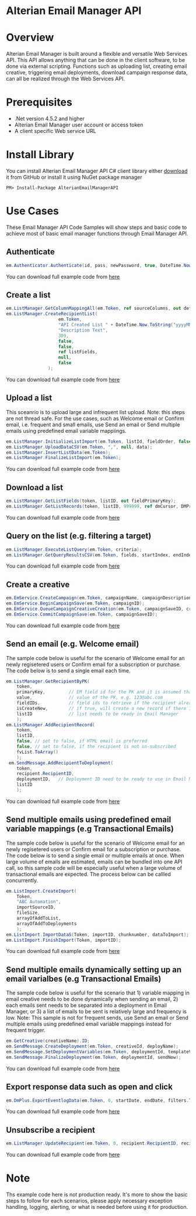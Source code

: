 # Alterian Email Manager API

# Overview

Alterian Email Manager is built around a flexible and versatile Web Services API. This API allows anything that can be done in the client software, to be done via external scripting. Functions such as uploading list, creating email creative, triggering email deployments, download campaign response data, can all be realized through the Web Services API.

# Prerequisites

- .Net version 4.5.2 and higher
- Alterian Email Manager user account or access token
- A client specific Web service URL

# Install Library

You can install Alterian Email Manager API C# client library either [download](https://github.com/AlterianTechnology/Alterian_EmailManagerAPICSharp/tree/master/AlterianEMAPIClient) it from GitHub or install it using NuGet package manager
```
PM> Install-Package AlterianEmailManagerAPI
```

# Use Cases
These Email Manager API Code Samples will show steps and basic code to achieve most of basic email manager functions through Email Manager API. 

## Authenticate
```csharp
em.Authenticator.Authenticate(id, pass, newPassword, true, DateTime.Now, out _token);
```
You can download full example code from [here](https://github.com/AlterianTechnology/Alterian_EmailManagerAPICSharp/tree/master/AlterianEMAPISample)

## Create a list
```csharp
em.ListManager.GetColumnMappingAll(em.Token, ref sourceColumns, out defaultKey);
em.ListManager.CreateRecipientList(
                    em.Token,
                    "API Created List " + DateTime.Now.ToString("yyyyMMdd_hhmmss"),
                    "Description Text",
                    309,
                    false,
                    false,
                    ref listFields,
                    null,
                    false
                );
```
You can download full example code from [here](https://github.com/AlterianTechnology/Alterian_EmailManagerAPICSharp/tree/master/AlterianEMAPISample)

## Upload a list

This sceanrio is to upload large and infrequent list upload. Note: this steps are not thread safe. For the use cases, such as Welcome email or Confirm email, i.e. frequent and small emails, use Send an email or Send multiple emails using predefined email variable mappiings. 

```csharp
em.ListManager.InitializeListImport(em.Token, listId, fieldOrder, false);
em.ListManager.UploadDataCSV(em.Token, ",", null, data);
em.ListManager.InsertListData(em.Token);
em.ListManager.FinalizeListImport(em.Token);
``` 
You can download full example code from [here](https://github.com/AlterianTechnology/Alterian_EmailManagerAPICSharp/tree/master/AlterianEMAPISample)

## Download a list
```csharp
em.ListManager.GetListFields(token, listID, out fieldPrimaryKey);
em.ListManager.GetListRecords(token, listID, 999999, ref dmCursor, DMPreviewDirection.DMPD_FIRST);
```
You can download full example code from [here](https://github.com/AlterianTechnology/Alterian_EmailManagerAPICSharp/tree/master/AlterianEMAPISample)

## Query on the list (e.g. filtering a target)
```csharp
em.ListManager.ExecuteListQuery(em.Token, criteria);
em.ListManager.GetQueryResultsCSV(em.Token, fields, startIndex, endIndex, false, out count);
```
You can download full example code from [here](https://github.com/AlterianTechnology/Alterian_EmailManagerAPICSharp/tree/master/AlterianEMAPISample)

## Create a creative
```csharp
em.EmService.CreateCampaign(em.Token, campaignName, campaignDescription, parentFolderID, false, false, null, null);
em.EmService.BeginCampaignSave(em.Token, campaignID);
em.EmService.QueueCampaignCreativeCreation(em.Token, campaignSaveID, creativeName, description, type, false, false, htmlContent, textContent, true);
em.EmService.CommitCampaignSave(em.Token, campaignSaveID);
```
You can download full example code from [here](https://github.com/AlterianTechnology/Alterian_EmailManagerAPICSharp/tree/master/AlterianEMAPISample)

## Send an email (e.g. Welcome email)

The sample code below is useful for the scenario of Welcome email for an newly regisetered users or Confirm email for a subscription or purchase.  The code below is to send a single email each time. 

```csharp
em.ListManager.GetRecipientByPK(
    token,
    primaryKey,         // EM field id for the PK and it is assumed that the field will contain email address
    value,              // value of the PK, e.g. 123@abc.com
    fieldIDs,           // field ids to retrieve if the recipient already exist
    isCreateNew,        // if true, will create a new record if there is no recipient
    listID              // list needs to be ready in Email Manager
    );
em.ListManager.AddRecipientRecord(
    token,
    listID,
    false, // set to false, if HTML email is preferred
    false, // set to false, if the recipient is not un-subscribed 
    fvList.ToArray()
    );
 em.SendMessage.AddRecipientToDeployment(
    token,
    recipient.RecipientID,
    deploymentID,   // Deployment ID need to be ready to use in Email Manager.
    listID
    );                    
```
You can download full example code from [here](https://github.com/AlterianTechnology/Alterian_EmailManagerAPICSharp/tree/master/AlterianEMAPISample)

## Send multiple emails using predefined email variable mappings (e.g Transactional Emails)

The sample code below is useful for the scenario of Welcome email for an newly regisetered users or Confirm email for a subscription or purchase.  The code below is to send a single email or multiple emails at once. When large volume of emails are estimated, emails can be bundled into one API call, so this sample code will be especially useful when a large volume of transactional emails are expected. The process below can be callled concurrently. 

```csharp
em.ListImport.CreateImport(
    Token,
    "ABC Automation",
    importSourceID,
    fileSize,
    arrayOfAddToList,
    arrayOfAddToDeployments
    );
em.ListImport.ImportDataS(Token, importID, chunknumber, dataToImport);
em.ListImport.FinishImport(Token, importID);
```
You can download full example code from [here](https://github.com/AlterianTechnology/Alterian_EmailManagerAPICSharp/tree/master/AlterianEMAPISample)

## Send multiple emails dynamically setting up an email varialbes (e.g Transactional Emails)

The sample code below is useful for the scenario that 1) variable mapping in email creative needs to be done dynamically when sending an email, 2) each emails sent needs to be separated into a deployment in Email Manager, or 3) a list of emails to be sent is relatively large and frequency is low. Note: This sample is not for frequent sends, use Send an email or Send multiple emails using predefined email variable mappings instead for frequent trigger. 

```csharp
em.GetCreative(creativeName).ID;
em.SendMessage.CreateDeployment(em.Token, creativeId, deployName);
em.SendMessage.SetDeploymentVariables(em.Token, deploymentId, templateValue, recipientLists, null, variableMaps.ToArray(), false);
em.SendMessage.FinalizeDeployment(em.Token, deploymentId, sendNow);
```
You can download full example code from [here](https://github.com/AlterianTechnology/Alterian_EmailManagerAPICSharp/tree/master/AlterianEMAPISample)

## Export response data such as open and click
```csharp
em.DmPlus.ExportEventlogData(em.Token, 0, startDate, endDate, filters.ToArray(), eventColumns.ToArray(), DMExportDataFormat.DMDF_CSV, CompressionMethod.CM_GZIP);
```
You can download full example code from [here](https://github.com/AlterianTechnology/Alterian_EmailManagerAPICSharp/tree/master/AlterianEMAPISample)

## Unsubscribe a recipient
```csharp
em.ListManager.UpdateRecipient(em.Token, 0, recipient.RecipientID, recipient.PrefersText, recipient.RSSOnly, Unsubscribed: true, FieldValues: null);
```
You can download full example code from [here](https://github.com/AlterianTechnology/Alterian_EmailManagerAPICSharp/tree/master/AlterianEMAPISample)

# Note

Ths example code here is not production ready. It's more to show the basic steps to follow for each scenarios, please apply necessary exception handling, logging, alerting, or what is needed before using it for production. 
